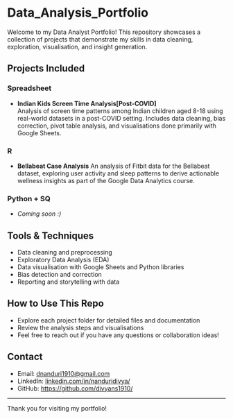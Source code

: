 # Data_Analysis_Portfolio

Welcome to my Data Analyst Portfolio! This repository showcases a collection of projects that demonstrate my skills in data cleaning, exploration, visualisation, and insight generation.

## Projects Included

### Spreadsheet 
- **Indian Kids Screen Time Analysis[Post-COVID]**  
  Analysis of screen time patterns among Indian children aged 8-18 using real-world datasets in a post-COVID setting. Includes data cleaning, bias correction, pivot table analysis, and visualisations done primarily with Google Sheets.

### R
- **Bellabeat Case Analysis**
  An analysis of Fitbit data for the Bellabeat dataset, exploring user activity and sleep patterns to derive actionable wellness insights as part of the Google Data Analytics course.

### Python + SQ 
- *Coming soon :)*

## Tools & Techniques

- Data cleaning and preprocessing  
- Exploratory Data Analysis (EDA)  
- Data visualisation with Google Sheets and Python libraries  
- Bias detection and correction  
- Reporting and storytelling with data

## How to Use This Repo

- Explore each project folder for detailed files and documentation  
- Review the analysis steps and visualisations  
- Feel free to reach out if you have any questions or collaboration ideas!

## Contact

- Email: dnanduri1910@gmail.com  
- LinkedIn: [linkedin.com/in/nanduridivya/](linkedin.com/in/nanduridivya/) 
- GitHub: https://github.com/divyans1910/

---

Thank you for visiting my portfolio!

